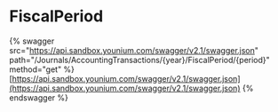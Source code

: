 # FiscalPeriod

{% swagger src="https://api.sandbox.younium.com/swagger/v2.1/swagger.json" path="/Journals/AccountingTransactions/{year}/FiscalPeriod/{period}" method="get" %}
[https://api.sandbox.younium.com/swagger/v2.1/swagger.json](https://api.sandbox.younium.com/swagger/v2.1/swagger.json)
{% endswagger %}
